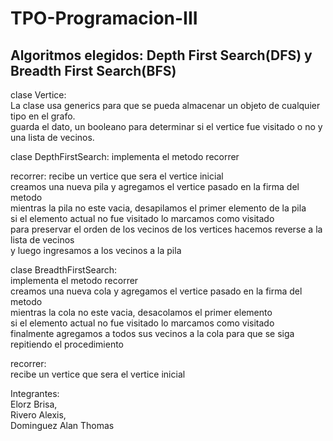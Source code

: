 # TPO-Programacion-III

## Algoritmos elegidos: Depth First Search(DFS) y Breadth First Search(BFS)

clase Vertice:  
La clase usa generics para que se pueda almacenar un objeto de cualquier tipo en el grafo.  
guarda el dato, un booleano para determinar si el vertice fue visitado o no y una lista de vecinos.

clase DepthFirstSearch:
implementa el metodo recorrer

recorrer:
recibe un vertice que sera el vertice inicial  
creamos una nueva pila y agregamos el vertice pasado en la firma del metodo  
mientras la pila no este vacia, desapilamos el primer elemento de la pila  
si el elemento actual no fue visitado lo marcamos como visitado  
para preservar el orden de los vecinos de los vertices hacemos reverse a la lista de vecinos  
y luego ingresamos a los vecinos a la pila


clase BreadthFirstSearch:  
implementa el metodo recorrer  
creamos una nueva cola y agregamos el vertice pasado en la firma del metodo  
mientras la cola no este vacia, desacolamos el primer elemento  
si el elemento actual no fue visitado lo marcamos como visitado  
finalmente agregamos a todos sus vecinos a la cola para que se siga repitiendo el procedimiento


recorrer:  
recibe un vertice que sera el vertice inicial

Integrantes:  
Elorz Brisa,  
Rivero Alexis,  
Dominguez Alan Thomas

